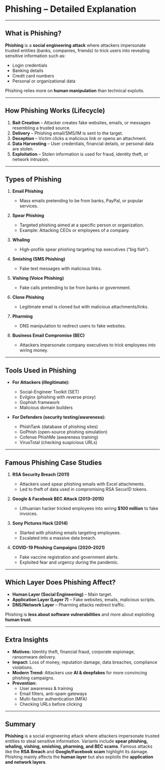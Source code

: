 # Phishing – Detailed Explanation  

---

## What is Phishing?  
**Phishing** is a **social engineering attack** where attackers impersonate trusted entities (banks, companies, friends) to trick users into revealing sensitive information such as:  
- Login credentials  
- Banking details  
- Credit card numbers  
- Personal or organizational data  

Phishing relies more on **human manipulation** than technical exploits.  

---

## How Phishing Works (Lifecycle)  
1. **Bait Creation** – Attacker creates fake websites, emails, or messages resembling a trusted source.  
2. **Delivery** – Phishing email/SMS/IM is sent to the target.  
3. **Deception** – Victim clicks a malicious link or opens an attachment.  
4. **Data Harvesting** – User credentials, financial details, or personal data are stolen.  
5. **Exploitation** – Stolen information is used for fraud, identity theft, or network intrusion.  

---

## Types of Phishing  

1. **Email Phishing**  
   - Mass emails pretending to be from banks, PayPal, or popular services.  

2. **Spear Phishing**  
   - Targeted phishing aimed at a specific person or organization.  
   - Example: Attacking CEOs or employees of a company.  

3. **Whaling**  
   - High-profile spear phishing targeting top executives (“big fish”).  

4. **Smishing (SMS Phishing)**  
   - Fake text messages with malicious links.  

5. **Vishing (Voice Phishing)**  
   - Fake calls pretending to be from banks or government.  

6. **Clone Phishing**  
   - Legitimate email is cloned but with malicious attachments/links.  

7. **Pharming**  
   - DNS manipulation to redirect users to fake websites.  

8. **Business Email Compromise (BEC)**  
   - Attackers impersonate company executives to trick employees into wiring money.  

---

## Tools Used in Phishing  

- **For Attackers (illegitimate):**  
  - Social-Engineer Toolkit (SET)  
  - Evilginx (phishing with reverse proxy)  
  - Gophish framework  
  - Malicious domain builders  

- **For Defenders (security testing/awareness):**  
  - PhishTank (database of phishing sites)  
  - GoPhish (open-source phishing simulation)  
  - Cofense PhishMe (awareness training)  
  - VirusTotal (checking suspicious URLs)  

---

## Famous Phishing Case Studies  

1. **RSA Security Breach (2011)**  
   - Attackers used spear phishing emails with Excel attachments.  
   - Led to theft of data used in compromising RSA SecurID tokens.  

2. **Google & Facebook BEC Attack (2013–2015)**  
   - Lithuanian hacker tricked employees into wiring **$100 million** to fake invoices.  

3. **Sony Pictures Hack (2014)**  
   - Started with phishing emails targeting employees.  
   - Escalated into a massive data breach.  

4. **COVID-19 Phishing Campaigns (2020–2021)**  
   - Fake vaccine registration and government alerts.  
   - Exploited fear and urgency during the pandemic.  

---

## Which Layer Does Phishing Affect?  

- **Human Layer (Social Engineering)** – Main target.  
- **Application Layer (Layer 7)** – Fake websites, emails, malicious scripts.  
- **DNS/Network Layer** – Pharming attacks redirect traffic.  

Phishing is **less about software vulnerabilities** and more about exploiting **human trust**.  

---

## Extra Insights  

- **Motives:** Identity theft, financial fraud, corporate espionage, ransomware delivery.  
- **Impact:** Loss of money, reputation damage, data breaches, compliance violations.  
- **Modern Trend:** Attackers use **AI & deepfakes** for more convincing phishing campaigns.  
- **Prevention:**  
  - User awareness & training  
  - Email filters, anti-spam gateways  
  - Multi-factor authentication (MFA)  
  - Checking URLs before clicking  

---

## Summary  
**Phishing** is a social engineering attack where attackers impersonate trusted entities to steal sensitive information. Variants include **spear phishing, whaling, vishing, smishing, pharming, and BEC scams**. Famous attacks like the **RSA Breach** and **Google/Facebook scam** highlight its damage. Phishing mainly affects the **human layer** but also exploits the **application and network layers**. 
